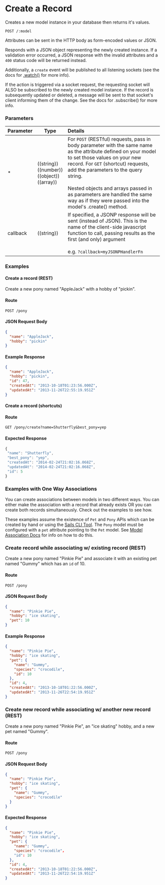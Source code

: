 # Create a Record

Creates a new model instance in your database then returns it's values.

```
POST /:model
```


Attributes can be sent in the HTTP body as form-encoded values or JSON.

Responds with a JSON object representing the newly created instance.  If a validation error occurred, a JSON response with the invalid attributes and a `400` status code will be returned instead.

Additionally, a `create` event will be published to all listening sockets (see the docs for [.watch()](https://github.com/balderdashy/sails-docs/blob/master/reference/websockets/resourceful-pubsub/watch.md) for more info).

If the action is triggered via a socket request, the requesting socket will ALSO be subscribed to the newly created model instance.  If the record is subsequently updated or deleted, a message will be sent to that socket's client informing them of the change. See the docs for .subscribe() for more info.

### Parameters

 Parameter      | Type                                                      | Details
 -------------- | --------------------------------------------------------- |:---------------------------------
 *              | ((string))<br/>((number))<br/>((object))<br/>((array))    | For `POST` (RESTful) requests, pass in body parameter with the same name as the attribute defined on your model to set those values on your new record.  For `GET` (shortcut) requests, add the parameters to the query string. <br/> <br/> Nested objects and arrays passed in as parameters are handled the same way as if they were passed into the model's <a>.create()</a> method.
 callback       | ((string))                                                | If specified, a JSONP response will be sent (instead of JSON).  This is the name of the client-side javascript function to call, passing results as the first (and only) argument<br/> <br/> e.g. `?callback=myJSONPHandlerFn`

### Examples

#### Create a record (REST)

Create a new pony named "AppleJack" with a hobby of "pickin".

#### Route
`POST /pony`



#### JSON Request Body
```json
{
  "name": "AppleJack",
  "hobby": "pickin"
}
```

#### Example Response
```json
{
  "name": "AppleJack",
  "hobby": "pickin",
  "id": 47,
  "createdAt": "2013-10-18T01:23:56.000Z",
  "updatedAt": "2013-11-26T22:55:19.951Z"
}
```

#### Create a record (shortcuts)

#### Route
`GET /pony/create?name=Shutterfly&best_pony=yep`

#### Expected Response

```javascript
{
 "name": "Shutterfly",
 "best_pony": "yep",
 "createdAt": "2014-02-24T21:02:16.068Z",
 "updatedAt": "2014-02-24T21:02:16.068Z",
 "id": 5
}

```


### Examples with One Way Associations

You can create associations between models in two different ways.  You can either make the association with a record that already exists OR you can create both records simultaneously.  Check out the examples to see how.

These examples assume the existence of `Pet` and `Pony` APIs which can be created by hand or using the [Sails CLI Tool](/#!documentation/reference/CommandLine/CommandLine.html).  The `Pony` model must be configured with a `pet` attribute pointing to the `Pet` model.  See [Model Association Docs](./ModelAssociations.md) for info on how to do this.

### Create record while associating w/ existing record (REST)

Create a new pony named "Pinkie Pie" and associate it with an existing pet named "Gummy" which has an `id` of 10.

#### Route
`POST /pony`

#### JSON Request Body
```json
{
  "name": "Pinkie Pie",
  "hobby": "ice skating",
  "pet": 10
}
```

#### Example Response
```json
{
  "name": "Pinkie Pie",
  "hobby": "ice skating",
  "pet": {
    "name": "Gummy",
    "species": "crocodile",
    "id": 10
  },
  "id": 4,
  "createdAt": "2013-10-18T01:22:56.000Z",
  "updatedAt": "2013-11-26T22:54:19.951Z"
}
```


### Create new record while associating w/ another new record (REST)

Create a new pony named "Pinkie Pie", an "ice skating" hobby, and a new pet named "Gummy".

#### Route
`POST /pony`


#### JSON Request Body
```json
{
  "name": "Pinkie Pie",
  "hobby": "ice skating",
  "pet": {
    "name": "Gummy",
    "species": "crocodile"
  }
}
```

#### Expected Response
```json
{
  "name": "Pinkie Pie",
  "hobby": "ice skating",
  "pet": {
    "name": "Gummy",
    "species": "crocodile"，
    "id": 10
  },
  "id": 4,
  "createdAt": "2013-10-18T01:22:56.000Z",
  "updatedAt": "2013-11-26T22:54:19.951Z"
}
```

<docmeta name="uniqueID" value="CreateARecord744986">
<docmeta name="displayName" value="create">

